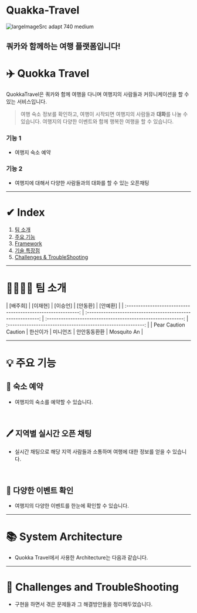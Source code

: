 # Quakka-Travel

![largeImageSrc adapt 740 medium](https://github.com/user-attachments/assets/fb3c6851-7b93-4f06-86c0-d54b75bb5a30)

쿼카와 함께하는 여행 플랫폼입니다!
---

# ✈️ Quokka Travel

QuokkaTravel은 쿼카와 함께 여행을 다니며 여행지의 사람들과 커뮤니케이션을 할 수 있는 서비스입니다.

> 여행 숙소 정보를 확인하고, 여행이 시작되면 여행지의 사람들과 **대화**를 나눌 수 있습니다.
> 여행지의 다양한 이벤트와 함께 행복한 여행을 할 수 있습니다.

### 기능 1

- 여행지 숙소 예약

### 기능 2

- 여행지에 대해서 다양한 사람들과의 대화를 할 수 있는 오픈채팅

---

# ✔︎ Index

1. [팀 소개](#👨‍👦‍👦-팀-소개)
2. [주요 기능](#💡-주요-기능)
3. [Framework](#📚-Framework)
4. [기술 특장점](#🛠-기술-특장점)
5. [Challenges & TroubleShooting](#Challenges-and-TroubleShooting)
---

# 👨‍👨‍👦‍👦 팀 소개

|         [배주희]          |         [이재현]          |          [이승언]           |         [안동환]          |         [안예환]          |
| :----------------------------------------------------------: | :----------------------------------------------------------: | :----------------------------------------------------------: | :----------------------------------------------------------: |
| Pear Caution Caution | 한산이가 | 미니언즈 | 안안동동환환 | Mosquito An |

---

# 💡 주요 기능

## 📐 숙소 예약

- 여행지의 숙소를 예약할 수 있습니다.

<br />

## 🖊️ 지역별 실시간 오픈 채팅

- 실시간 채팅으로 해당 지역 사람들과 소통하며 여행에 대한 정보를 얻을 수 있습니다.

<br />

## 💭 다양한 이벤트 확인

- 여행지의 다양한 이벤트를 한눈에 확인할 수 있습니다.

---

# 📚 System Architecture
- Quokka Travel에서 사용한 Architecture는 다음과 같습니다.


---

# 🚀 Challenges and TroubleShooting
- 구현을 하면서 겪은 문제들과 그 해결방안들을 정리해두었습니다.

